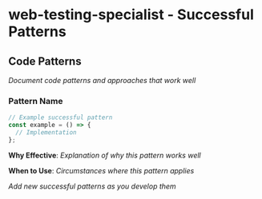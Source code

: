 # web-testing-specialist - Successful Patterns

## Code Patterns
_Document code patterns and approaches that work well_

### Pattern Name
```typescript
// Example successful pattern
const example = () => {
  // Implementation
};
```

**Why Effective**: _Explanation of why this pattern works well_

**When to Use**: _Circumstances where this pattern applies_

_Add new successful patterns as you develop them_
